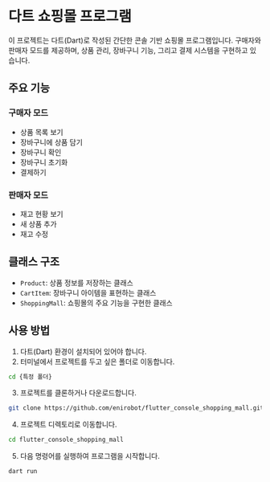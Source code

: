 # 다트 쇼핑몰 프로그램

이 프로젝트는 다트(Dart)로 작성된 간단한 콘솔 기반 쇼핑몰 프로그램입니다. 구매자와 판매자 모드를 제공하며, 상품 관리, 장바구니 기능, 그리고 결제 시스템을 구현하고 있습니다.

## 주요 기능

### 구매자 모드
- 상품 목록 보기
- 장바구니에 상품 담기
- 장바구니 확인
- 장바구니 초기화
- 결제하기

### 판매자 모드
- 재고 현황 보기
- 새 상품 추가
- 재고 수정

## 클래스 구조

- `Product`: 상품 정보를 저장하는 클래스
- `CartItem`: 장바구니 아이템을 표현하는 클래스
- `ShoppingMall`: 쇼핑몰의 주요 기능을 구현한 클래스

## 사용 방법

1. 다트(Dart) 환경이 설치되어 있어야 합니다.
2. 터미널에서 프로젝트를 두고 싶은 폴더로 이동합니다.
```bash
cd {특정 폴더}
```
3. 프로젝트를 클론하거나 다운로드합니다.
```bash
git clone https://github.com/enirobot/flutter_console_shopping_mall.git
```
4. 프로젝트 디렉토리로 이동합니다.
```bash
cd flutter_console_shopping_mall
```
5. 다음 명령어를 실행하여 프로그램을 시작합니다.
```bash
dart run
```